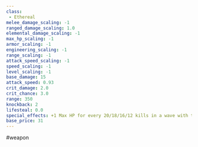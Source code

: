 ```yaml
---
class: 
 - Ethereal
melee_damage_scaling: -1
ranged_damage_scaling: 1.0
elemental_damage_scaling: -1
max_hp_scaling: -1
armor_scaling: -1
engineering_scaling: -1
range_scaling: -1
attack_speed_scaling: -1
speed_scaling: -1
level_scaling: -1
base_damage: 15
attack_speed: 0.93
crit_damage: 2.0
crit_chance: 3.0
range: 350
knockback: 2
lifesteal: 0.0
special_effects: +1 Max HP for every 20/18/16/12 kills in a wave with this weapon
base_price: 31
---
```

#weapon
